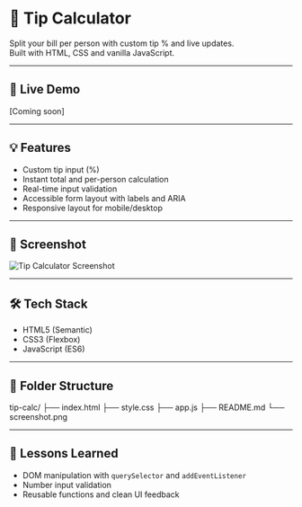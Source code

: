 # 🧮 Tip Calculator

Split your bill per person with custom tip % and live updates.  
Built with HTML, CSS and vanilla JavaScript.

---

## 🚀 Live Demo  
[Coming soon]

---

## 💡 Features
- Custom tip input (%)
- Instant total and per-person calculation
- Real-time input validation
- Accessible form layout with labels and ARIA
- Responsive layout for mobile/desktop

---

## 📸 Screenshot  
![Tip Calculator Screenshot](./screenshot.png)

---

## 🛠️ Tech Stack
- HTML5 (Semantic)
- CSS3 (Flexbox)
- JavaScript (ES6)

---

## 📂 Folder Structure

tip-calc/
├── index.html
├── style.css
├── app.js
├── README.md
└── screenshot.png

---

## 🧠 Lessons Learned
- DOM manipulation with `querySelector` and `addEventListener`
- Number input validation
- Reusable functions and clean UI feedback
